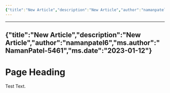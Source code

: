 ```yaml
---
{"title":"New Article","description":"New Article","author":"namanpatel6","ms.author":"NamanPatel-5461","ms.date":"2023-01-12"}
---
```


---
{"title":"New Article","description":"New Article","author":"namanpatel6","ms.author":"NamanPatel-5461","ms.date":"2023-01-12"}
---

# Page Heading


Test Text.


